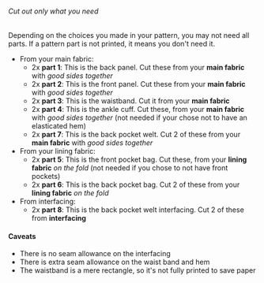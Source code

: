 <Tip>

###### Cut out only what you need

Depending on the choices you made in your pattern, you may not need all parts.
If a pattern part is not printed, it means you don't need it.

</Tip>

-   From your main fabric:
    -   2x **part 1**: This is the back panel. Cut these from your **main fabric** with _good sides together_
    -   2x **part 2**: This is the front panel. Cut these from your **main fabric** with _good sides together_
    -   2x **part 3**: This is the waistband. Cut it from your **main fabric**
    -   2x **part 4**: This is the ankle cuff. Cut these, from your **main fabric** with _good sides together_ (not needed if your chose not to have an elasticated hem)
    -   2x **part 7**: This is the back pocket welt. Cut 2 of these from your **main fabric** with _good sides together_
-   From your lining fabric:
    -   2x **part 5**: This is the front pocket bag. Cut these, from your **lining fabric** _on the fold_ (not needed if you chose to not have front pockets)
    -   2x **part 6**: This is the back pocket bag. Cut 2 of these from your **lining fabric** _on the fold_
-   From interfacing:
    -   2x **part 8**: This is the back pocket welt interfacing. Cut 2 of these from **interfacing**

<Warning>

#### Caveats

-   There is no seam allowance on the interfacing
-   There is extra seam allowance on the waist band and hem
-   The waistband is a mere rectangle, so it's not fully printed to save paper

</Warning>
